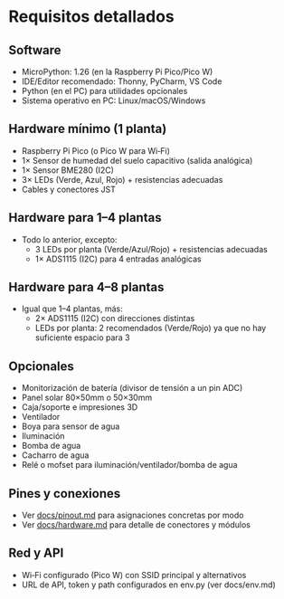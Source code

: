 # Requisitos detallados

## Software
- MicroPython: 1.26 (en la Raspberry Pi Pico/Pico W)
- IDE/Editor recomendado: Thonny, PyCharm, VS Code
- Python (en el PC) para utilidades opcionales
- Sistema operativo en PC: Linux/macOS/Windows

## Hardware mínimo (1 planta)
- Raspberry Pi Pico (o Pico W para Wi‑Fi)
- 1× Sensor de humedad del suelo capacitivo (salida analógica)
- 1× Sensor BME280 (I2C)
- 3× LEDs (Verde, Azul, Rojo) + resistencias adecuadas
- Cables y conectores JST

## Hardware para 1–4 plantas
- Todo lo anterior, excepto:
  - 3 LEDs por planta (Verde/Azul/Rojo) + resistencias adecuadas
  - 1× ADS1115 (I2C) para 4 entradas analógicas

## Hardware para 4–8 plantas
- Igual que 1–4 plantas, más:
  - 2× ADS1115 (I2C) con direcciones distintas
  - LEDs por planta: 2 recomendados (Verde/Rojo) ya que no hay suficiente espacio para 3

## Opcionales
- Monitorización de batería (divisor de tensión a un pin ADC)
- Panel solar 80×50mm o 50×30mm
- Caja/soporte e impresiones 3D
- Ventilador
- Boya para sensor de agua
- Iluminación
- Bomba de agua
- Cacharro de agua
- Relé o mofset para iluminación/ventilador/bomba de agua

## Pines y conexiones
- Ver [docs/pinout.md](docs/pinout.md) para asignaciones concretas por modo
- Ver [docs/hardware.md](docs/hardware.md) para detalle de conectores y módulos

## Red y API
- Wi‑Fi configurado (Pico W) con SSID principal y alternativos
- URL de API, token y path configurados en env.py (ver docs/env.md)
